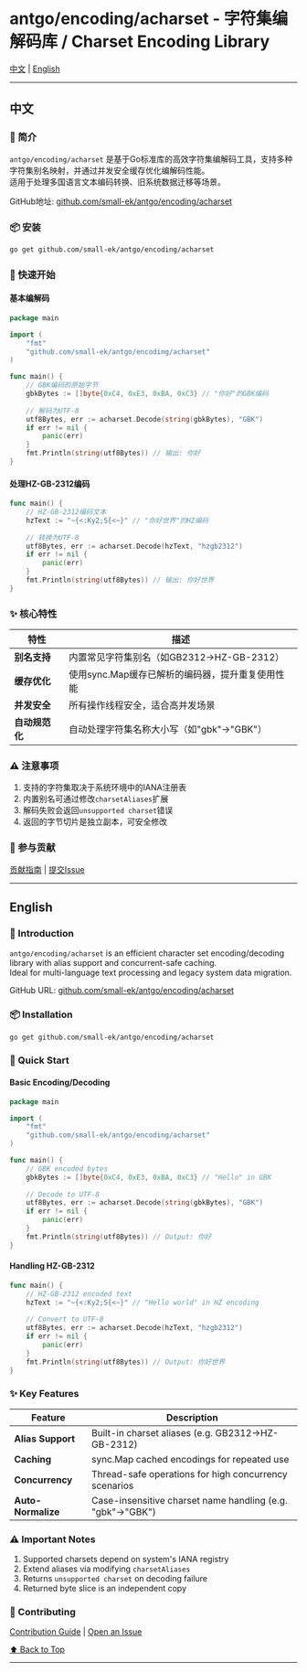 # antgo/encoding/acharset - 字符集编解码库 / Charset Encoding Library

[中文](#中文) | [English](#english)

---

## 中文

### 📖 简介

`antgo/encoding/acharset` 是基于Go标准库的高效字符集编解码工具，支持多种字符集别名映射，并通过并发安全缓存优化编解码性能。  
适用于处理多国语言文本编码转换、旧系统数据迁移等场景。

GitHub地址: [github.com/small-ek/antgo/encoding/acharset](https://github.com/small-ek/antgo/encoding/acharset)

### 📦 安装

```bash
go get github.com/small-ek/antgo/encoding/acharset
```

### 🚀 快速开始

#### 基本编解码
```go
package main

import (
	"fmt"
	"github.com/small-ek/antgo/encoding/acharset"
)

func main() {
	// GBK编码的原始字节
	gbkBytes := []byte{0xC4, 0xE3, 0xBA, 0xC3} // "你好"的GBK编码
	
	// 解码为UTF-8
	utf8Bytes, err := acharset.Decode(string(gbkBytes), "GBK")
	if err != nil {
		panic(err)
	}
	fmt.Println(string(utf8Bytes)) // 输出: 你好
}
```

#### 处理HZ-GB-2312编码
```go
func main() {
	// HZ-GB-2312编码文本
	hzText := "~{<:Ky2;S{<~}" // "你好世界"的HZ编码
	
	// 转换为UTF-8
	utf8Bytes, err := acharset.Decode(hzText, "hzgb2312")
	if err != nil {
		panic(err)
	}
	fmt.Println(string(utf8Bytes)) // 输出: 你好世界
}
```

### ✨ 核心特性

| 特性                | 描述                                                                 |
|---------------------|--------------------------------------------------------------------|
| **别名支持**         | 内置常见字符集别名（如GB2312→HZ-GB-2312）                           |
| **缓存优化**         | 使用sync.Map缓存已解析的编码器，提升重复使用性能                     |
| **并发安全**         | 所有操作线程安全，适合高并发场景                                     |
| **自动规范化**       | 自动处理字符集名称大小写（如"gbk"→"GBK"）                           |

### ⚠️ 注意事项
1. 支持的字符集取决于系统环境中的IANA注册表
2. 内置别名可通过修改`charsetAliases`扩展
3. 解码失败会返回`unsupported charset`错误
4. 返回的字节切片是独立副本，可安全修改

### 🤝 参与贡献
[贡献指南](https://github.com/small-ek/antgo/blob/main/CONTRIBUTING.md) | [提交Issue](https://github.com/small-ek/antgo/issues)

---

## English

### 📖 Introduction

`antgo/encoding/acharset` is an efficient character set encoding/decoding library with alias support and concurrent-safe caching.  
Ideal for multi-language text processing and legacy system data migration.

GitHub URL: [github.com/small-ek/antgo/encoding/acharset](https://github.com/small-ek/antgo/encoding/acharset)

### 📦 Installation

```bash
go get github.com/small-ek/antgo/encoding/acharset
```

### 🚀 Quick Start

#### Basic Encoding/Decoding
```go
package main

import (
	"fmt"
	"github.com/small-ek/antgo/encoding/acharset"
)

func main() {
	// GBK encoded bytes
	gbkBytes := []byte{0xC4, 0xE3, 0xBA, 0xC3} // "Hello" in GBK
	
	// Decode to UTF-8
	utf8Bytes, err := acharset.Decode(string(gbkBytes), "GBK")
	if err != nil {
		panic(err)
	}
	fmt.Println(string(utf8Bytes)) // Output: 你好
}
```

#### Handling HZ-GB-2312
```go
func main() {
	// HZ-GB-2312 encoded text
	hzText := "~{<:Ky2;S{<~}" // "Hello world" in HZ encoding
	
	// Convert to UTF-8
	utf8Bytes, err := acharset.Decode(hzText, "hzgb2312")
	if err != nil {
		panic(err)
	}
	fmt.Println(string(utf8Bytes)) // Output: 你好世界
}
```

### ✨ Key Features

| Feature             | Description                                                        |
|---------------------|--------------------------------------------------------------------|
| **Alias Support**   | Built-in charset aliases (e.g. GB2312→HZ-GB-2312)                 |
| **Caching**         | sync.Map cached encodings for repeated use                        |
| **Concurrency**     | Thread-safe operations for high concurrency scenarios             |
| **Auto-Normalize**  | Case-insensitive charset name handling (e.g. "gbk"→"GBK")         |

### ⚠️ Important Notes
1. Supported charsets depend on system's IANA registry
2. Extend aliases via modifying `charsetAliases`
3. Returns `unsupported charset` on decoding failure
4. Returned byte slice is an independent copy

### 🤝 Contributing
[Contribution Guide](https://github.com/small-ek/antgo/blob/main/CONTRIBUTING.md) | [Open an Issue](https://github.com/small-ek/antgo/issues)

[⬆ Back to Top](#中文)

---